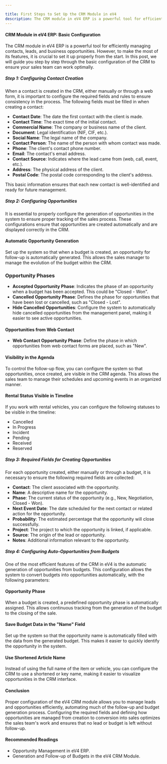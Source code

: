 ```yaml
---

title: First Steps to Set Up the CRM Module in eV4  
description: The CRM module in eV4 ERP is a powerful tool for efficiently managing contacts, leads, and business opportunities.  
---
```


#### CRM Module in eV4 ERP: Basic Configuration

The CRM module in eV4 ERP is a powerful tool for efficiently managing contacts, leads, and business opportunities. However, to make the most of its features, it is crucial to set it up properly from the start. In this post, we will guide you step by step through the basic configuration of the CRM to ensure your sales team can work optimally.

##### Step 1: Configuring Contact Creation

When a contact is created in the CRM, either manually or through a web form, it is important to configure the required fields and rules to ensure consistency in the process. The following fields must be filled in when creating a contact:

- **Contact Date**: The date the first contact with the client is made.
- **Contact Time**: The exact time of the initial contact.
- **Commercial Name**: The company or business name of the client.
- **Document**: Legal identification (NIF, CIF, etc.).
- **Social Name**: The legal name of the company.
- **Contact Person**: The name of the person with whom contact was made.
- **Phone**: The client's contact phone number.
- **Email**: The contact's email address.
- **Contact Source**: Indicates where the lead came from (web, call, event, etc.).
- **Address**: The physical address of the client.
- **Postal Code**: The postal code corresponding to the client's address.

This basic information ensures that each new contact is well-identified and ready for future management.

##### Step 2: Configuring Opportunities

It is essential to properly configure the generation of opportunities in the system to ensure proper tracking of the sales process. These configurations ensure that opportunities are created automatically and are displayed correctly in the CRM.

#### Automatic Opportunity Generation

Set up the system so that when a budget is created, an opportunity for follow-up is automatically generated. This allows the sales manager to manage the evolution of the budget within the CRM.

### Opportunity Phases

- **Accepted Opportunity Phase**: Indicates the phase of an opportunity when a budget has been accepted. This could be "Closed - Won".
- **Cancelled Opportunity Phase**: Defines the phase for opportunities that have been lost or cancelled, such as "Closed - Lost".
- **Hide Cancelled Opportunities**: Configure the system to automatically hide cancelled opportunities from the management panel, making it easier to see active opportunities.

#### Opportunities from Web Contact

- **Web Contact Opportunity Phase**: Define the phase in which opportunities from web contact forms are placed, such as "New".

#### Visibility in the Agenda

To control the follow-up flow, you can configure the system so that opportunities, once created, are visible in the CRM agenda. This allows the sales team to manage their schedules and upcoming events in an organized manner.

#### Rental Status Visible in Timeline

If you work with rental vehicles, you can configure the following statuses to be visible in the timeline:

- Cancelled
- In Progress
- Incident
- Pending
- Received
- Reserved

##### Step 3: Required Fields for Creating Opportunities

For each opportunity created, either manually or through a budget, it is necessary to ensure the following required fields are collected:

- **Contact**: The client associated with the opportunity.
- **Name**: A descriptive name for the opportunity.
- **Phase**: The current status of the opportunity (e.g., New, Negotiation, Closed - Won).
- **Next Event Date**: The date scheduled for the next contact or related action for the opportunity.
- **Probability**: The estimated percentage that the opportunity will close successfully.
- **Project**: The project to which the opportunity is linked, if applicable.
- **Source**: The origin of the lead or opportunity.
- **Notes**: Additional information relevant to the opportunity.

##### Step 4: Configuring Auto-Opportunities from Budgets

One of the most efficient features of the CRM in eV4 is the automatic generation of opportunities from budgets. This configuration allows the system to convert budgets into opportunities automatically, with the following parameters:

#### Opportunity Phase

When a budget is created, a predefined opportunity phase is automatically assigned. This allows continuous tracking from the generation of the budget to the closing of the sale.

#### Save Budget Data in the "Name" Field

Set up the system so that the opportunity name is automatically filled with the data from the generated budget. This makes it easier to quickly identify the opportunity in the system.

#### Use Shortened Article Name

Instead of using the full name of the item or vehicle, you can configure the CRM to use a shortened or key name, making it easier to visualize opportunities in the CRM interface.

#### Conclusion

Proper configuration of the eV4 CRM module allows you to manage leads and opportunities efficiently, automating much of the follow-up and budget generation process. Configuring the required fields and defining how opportunities are managed from creation to conversion into sales optimizes the sales team's work and ensures that no lead or budget is left without follow-up.

#### Recommended Readings

- Opportunity Management in eV4 ERP.
- Generation and Follow-up of Budgets in the eV4 CRM Module.
